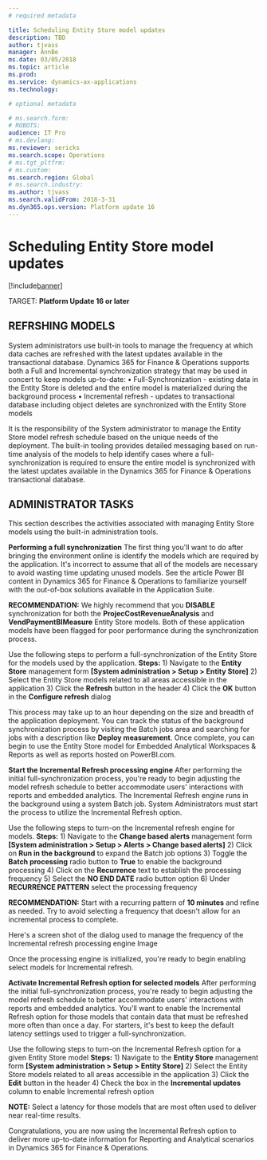 ```yaml
---
# required metadata

title: Scheduling Entity Store model updates
description: TBD
author: tjvass
manager: AnnBe
ms.date: 03/05/2018
ms.topic: article
ms.prod: 
ms.service: dynamics-ax-applications
ms.technology: 

# optional metadata

# ms.search.form:
# ROBOTS:
audience: IT Pro
# ms.devlang: 
ms.reviewer: sericks
ms.search.scope: Operations
# ms.tgt_pltfrm: 
# ms.custom:
ms.search.region: Global
# ms.search.industry:
ms.author: tjvass
ms.search.validFrom: 2018-3-31 
ms.dyn365.ops.version: Platform update 16
---
```


# Scheduling Entity Store model updates

[!include[banner](../includes/banner.md)]

TARGET:  **Platform Update 16 or later**

## REFRSHING MODELS
System administrators use built-in tools to manage the frequency at which data caches are refreshed with the latest updates available in the transactional database.  Dynamics 365 for Finance & Operations supports both a Full and Incremental synchronization strategy that may be used in concert to keep models up-to-date:
	• Full-Synchronization - existing data in the Entity Store is deleted and the entire model is materialized during the background process
	• Incremental refresh - updates to transactional database including object deletes are synchronized with the Entity Store models
	
It is the responsibility of the System administrator to manage the Entity Store model refresh schedule based on the unique needs of the deployment.  The built-in tooling provides detailed messaging based on run-time analysis of the models to help identify cases where a full-synchronization is required to ensure the entire model is synchronized with the latest updates available in the Dynamics 365 for Finance & Operations transactional database.

## ADMINISTRATOR TASKS
This section describes the activities associated with managing Entity Store models using the built-in administration tools.

**Performing a full synchronization**
The first thing you'll want to do after bringing the environment online is identify the models which are required by the application.  It's incorrect to assume that all of the models are necessary to avoid wasting time updating unused models.  See the article Power BI content in Dynamics 365 for Finance & Operations to familiarize yourself with the out-of-box solutions available in the Application Suite.

**RECOMMENDATION:**  We highly recommend that you **DISABLE** synchronization for both the **ProjecCostRevenueAnalysis** and **VendPaymentBIMeasure** Entity Store models.  Both of these application models have been flagged for poor performance during the synchronization process.

Use the following steps to perform a full-synchronization of the Entity Store for the models used by the application.
**Steps:**
	1) Navigate to the **Entity Store** management form **[System administration > Setup > Entity Store]**
	2) Select the Entity Store models related to all areas accessible in the application
	3) Click the **Refresh** button in the header
	4) Click the **OK** button in the **Configure refresh** dialog
	
This process may take up to an hour depending on the size and breadth of the application deployment.  You can track the status of the background synchronization process by visiting the Batch jobs area and searching for jobs with a description like **Deploy measurement**.  Once complete, you can begin to use the Entity Store model for Embedded Analytical Workspaces & Reports as well as reports hosted on PowerBI.com.

**Start the Incremental Refresh processing engine**
After performing the initial full-synchronization process, you're ready to begin adjusting the model refresh schedule to better accommodate users' interactions with reports and embedded analytics.  The Incremental Refresh engine runs in the background using a system Batch job.  System Administrators must start the process to utilize the Incremental Refresh option.

Use the following steps to turn-on the Incremental refresh engine for models.
**Steps:**
	1) Navigate to the **Change based alerts** management form **[System administration > Setup > Alerts > Change based alerts]**
	2) Click on **Run in the background** to expand the Batch job options
	3) Toggle the **Batch processing** radio button to **True** to enable the background processing
	4) Click on the **Recurrence** text to establish the processing frequency
	5) Select the **NO END DATE** radio button option
	6) Under **RECURRENCE PATTERN** select the processing frequency

**RECOMMENDATION:**  Start with a recurring pattern of **10 minutes** and refine as needed.  Try to avoid selecting a frequency that doesn't allow for an incremental process to complete.

Here's a screen shot of the dialog used to manage the frequency of the Incremental refresh processing engine
Image

Once the processing engine is initialized, you're ready to begin enabling select models for Incremental refresh.

**Activate Incremental Refresh option for selected models**
After performing the initial full-synchronization process, you're ready to begin adjusting the model refresh schedule to better accommodate users' interactions with reports and embedded analytics.  You'll want to enable the Incremental Refresh option for those models that contain data that must be refreshed more often than once a day.  For starters, it's best to keep the default latency settings used to trigger a full-synchronization.

Use the following steps to turn-on the Incremental Refresh option for a given Entity Store model
**Steps:**
	1) Navigate to the **Entity Store** management form **[System administration > Setup > Entity Store]**
	2) Select the Entity Store models related to all areas accessible in the application
	3) Click the **Edit** button in the header
	4) Check the box in the **Incremental updates** column to enable Incremental refresh option

**NOTE:**  Select a latency for those models that are most often used to deliver near real-time results.

Congratulations, you are now using the Incremental Refresh option to deliver more up-to-date information for Reporting and Analytical scenarios in Dynamics 365 for Finance & Operations.


